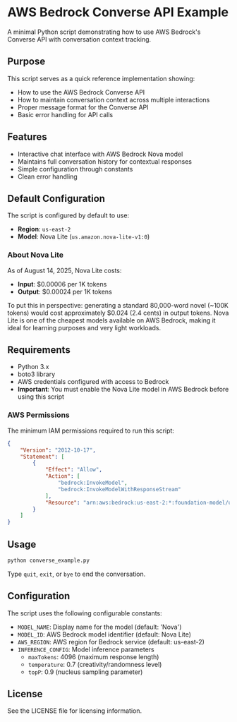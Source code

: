 # AWS Bedrock Converse API Example

A minimal Python script demonstrating how to use AWS Bedrock's Converse API with conversation context tracking.

## Purpose

This script serves as a quick reference implementation showing:
- How to use the AWS Bedrock Converse API
- How to maintain conversation context across multiple interactions
- Proper message format for the Converse API
- Basic error handling for API calls

## Features

- Interactive chat interface with AWS Bedrock Nova model
- Maintains full conversation history for contextual responses
- Simple configuration through constants
- Clean error handling

## Default Configuration

The script is configured by default to use:
- **Region**: `us-east-2`
- **Model**: Nova Lite (`us.amazon.nova-lite-v1:0`)

### About Nova Lite

As of August 14, 2025, Nova Lite costs:
- **Input**: $0.00006 per 1K tokens
- **Output**: $0.00024 per 1K tokens

To put this in perspective: generating a standard 80,000-word novel (~100K tokens) would cost approximately $0.024 (2.4 cents) in output tokens. Nova Lite is one of the cheapest models available on AWS Bedrock, making it ideal for learning purposes and very light workloads.

## Requirements

- Python 3.x
- boto3 library
- AWS credentials configured with access to Bedrock
- **Important**: You must enable the Nova Lite model in AWS Bedrock before using this script

### AWS Permissions

The minimum IAM permissions required to run this script:

```json
{
    "Version": "2012-10-17",
    "Statement": [
        {
            "Effect": "Allow",
            "Action": [
                "bedrock:InvokeModel",
                "bedrock:InvokeModelWithResponseStream"
            ],
            "Resource": "arn:aws:bedrock:us-east-2:*:foundation-model/us.amazon.nova-lite-v1:0"
        }
    ]
}
```

## Usage

```bash
python converse_example.py
```

Type `quit`, `exit`, or `bye` to end the conversation.

## Configuration

The script uses the following configurable constants:
- `MODEL_NAME`: Display name for the model (default: 'Nova')
- `MODEL_ID`: AWS Bedrock model identifier (default: Nova Lite)
- `AWS_REGION`: AWS region for Bedrock service (default: us-east-2)
- `INFERENCE_CONFIG`: Model inference parameters
  - `maxTokens`: 4096 (maximum response length)
  - `temperature`: 0.7 (creativity/randomness level)
  - `topP`: 0.9 (nucleus sampling parameter)

## License

See the LICENSE file for licensing information.